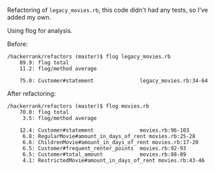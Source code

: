 Refactoring of `legacy_movies.rb`, this code didn't had any tests, so I've added my own.

Using flog for analysis.

Before:
```
/hackerrank/refactors (master)$ flog legacy_movies.rb
    89.9: flog total
    11.2: flog/method average

    75.0: Customer#statement               legacy_movies.rb:34-64
```

After refactoring:
```
/hackerrank/refactors (master)$ flog movies.rb
    70.0: flog total
     3.5: flog/method average

    12.4: Customer#statement               movies.rb:96-103
     6.8: RegularMovie#amount_in_days_of_rent movies.rb:25-28
     6.6: ChildrenMovie#amount_in_days_of_rent movies.rb:17-20
     6.5: Customer#frequent_renter_points  movies.rb:92-93
     6.5: Customer#total_amount            movies.rb:88-89
     4.1: RestrictedMovie#amount_in_days_of_rent movies.rb:43-46
```
